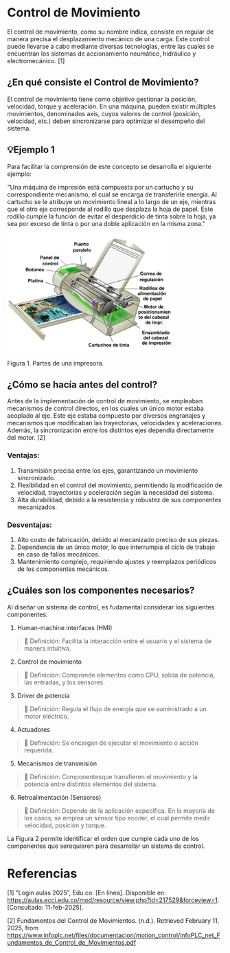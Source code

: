 # Control de Movimiento
El control de movimiento, como su nombre indica, consiste en regular de manera precisa el desplazamiento mecánico de una carga. Este control puede llevarse a cabo mediante diversas tecnologías, entre las cuales se encuentran los sistemas de accionamiento neumático, hidráulico y electromecánico. [1] 

## ¿En qué consiste el Control de Movimiento?
El control de movimiento tiene como objetivo gestionar la posición, velocidad, torque y aceleración. En una máquina, pueden existir múltiples movimientos, denominados axis, cuyos valores de control (posición, velocidad, etc.) deben sincronizarse para optimizar el desempeño del sistema.


## 💡Ejemplo 1

Para facilitar la comprensión de este concepto se desarrolla el siguiente ejemplo:

"Una máquina de impresión está compuesta por un cartucho y su correspondiente mecanismo, el cual se encarga de transferirle energía. Al cartucho se le atribuye un movimiento lineal a lo largo de un eje, mientras que el otro eje corresponde al rodillo que desplaza la hoja de papel. Este rodillo cumple la función de evitar el desperdicio de tinta sobre la hoja, ya sea por exceso de tinta o por una doble aplicación en la misma zona."

![Figura de prueba](Imp_Par.png)

Figura 1. Partes de una impresora.


## ¿Cómo se hacía antes del control?

Antes de la implementación de control de movimiento, se empleaban mecanismos de control directos, en los cuales un único motor estaba acoplado al eje. Este eje estaba compuesto por diversos engranajes y mecanismos que modificaban las trayectorias, velocidades y aceleraciones. Además, la sincronización entre los distintos ejes dependía directamente del motor. [2]

### Ventajas:
1. Transmisión precisa entre los ejes, garantizando un movimiento sincronizado.
2. Flexibilidad en el control del movimiento, permitiendo la modificación de velocidad, trayectorias y aceleración según la necesidad del sistema.
4. Alta durabilidad, debido a la resistencia y robustez de sus componentes mecanizados.

### Desventajas:
1. Alto costo de fabricación, debido al mecanizado preciso de sus piezas.
2. Dependencia de un único motor, lo que interrumpía el ciclo de trabajo en caso de fallos mecánicos.
3. Mantenimiento complejo, requiriendo ajustes y reemplazos periódicos de los componentes mecánicos.


## ¿Cuáles son los componentes necesarios?
Al diseñar un sistema de control, es fudamental considerar los siguientes componentes:

1. Human-machine interfaces (HMI)
>🔑 Definición: Facilita la interacción entre el usuario y el sistema de manera intuitiva.

2. Control de movimiento
>🔑 Definición: Comprende elementos como CPU, salida de potencia, las entradas, y los sensores.

3.  Driver de potencia
>🔑 Definición: Regula el flujo de energía que se suministrado a un motor eléctrico.

4. Actuadores
>🔑 Definición: Se encargan de ejecutar el movimiento o acción requerida.

5. Mecanismos de transmisión
>🔑 Definición: Componentesque transfieren el movimiento y la potencia entre distintos elementos del sistema.

6. Retroalimentación (Sensores)
>🔑 Definición: Depende de la aplicación específica. En la mayoría de los casos, se emplea un sensor tipo ecoder, el cual permite medir velocidad, posición y torque.



La Figura 2 permite identificar el orden que cumple cada uno de los componentes que serequieren para desarrollar un sistema de control. 



# Referencias

[1]	“Login aulas 2025”, Edu.co. [En línea]. Disponible en: https://aulas.ecci.edu.co/mod/resource/view.php?id=217529&forceview=1. [Consultado: 11-feb-2025].

[2] Fundamentos del Control de Movimientos. (n.d.). Retrieved February 11, 2025, from https://www.infoplc.net/files/documentacion/motion_control/infoPLC_net_Fundamentos_de_Control_de_Movimientos.pdf

‌

